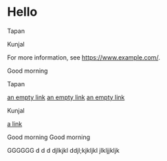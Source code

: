 # Hello
Tapan

Kunjal

For more information, see https://www.example.com/.

Good morning 

Tapan

[an empty link]() [an empty link]() [an empty link]()

Kunjal

[ a link ](https://www.example.com/)

Good morning  Good morning 


GGGGGG
d
d
d
djlkjkl
ddjl;kjkljkl 
jlkljjkljk
